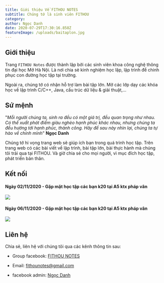 ```yaml
---
title: Giới thiệu Về FITHOU NOTES
subtitle: Chúng tớ là sinh viên FITHOU
category:
author: Ngọc Danh
date: 2020-07-29T17:30:16.858Z
featureImage: /uploads/baitaplon.jpg
---
```

## Giới thiệu

Trang `FITHOU Notes` được thành lập bởi các sinh viên khoa công nghệ thông tin đại học Mở Hà Nội. Là nơi chia sẻ kinh nghiệm học lập, lập trình để chinh phục con đường học tập tại trường. 

Ngoài ra, chúng tớ có nhận hỗ trợ làm bài tập lớn. Mở các lớp dạy các khóa học về lập trình C/C++, Java, cấu trúc dữ liệu & giải thuật,...

## Sứ mệnh

"*Mỗi người chúng ta, sinh ra đều có một giá trị, đều quan trọng như nhau. Có thể xuất phát điểm giàu nghèo hạnh phúc khác nhau, nhưng chúng ta đều hướng tới hạnh phúc, thành công. Hãy để sau này nhìn lại, chúng ta tự hào về chính mình*" 
**Ngọc Danh**

Chúng tớ hi vọng trang web sẽ giúp ích bạn trong quá trình học tập. Trên trang web có các bài viết về lập trình, bài tập lớn, bài thực hành mà chúng tôi trải qua tại FITHOU. Và giờ chia sẻ cho mọi người, vì mục đích học tập, phát triển bản thân.

## Kết nối

#### Ngày 02/11/2020 - Gặp mặt học tập các bạn k20 tại A5 ktx pháp vân

![](https://i.ibb.co/LtJ3JSY/image.png)

#### Ngày 06/11/2020 - Gặp mặt học tập các bạn k20 tại A5 ktx pháp vân

![](https://i.ibb.co/WPXfhkY/image.png)

## Liên hệ

Chia sẻ, liên hệ với chúng tôi qua các kênh thông tin sau: 

- Group facebook: [FITHOU NOTES](https://www.facebook.com/groups/fithounotes/)

- Email: [fithounotes@gmail.com](mailto:fithounotes@gmail.com )

- facebook admin: [Ngọc Danh](https://www.facebook.com/ngocdanh0508)

